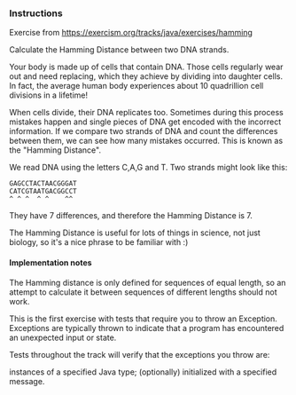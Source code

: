 
### Instructions
Exercise from https://exercism.org/tracks/java/exercises/hamming

Calculate the Hamming Distance between two DNA strands.

Your body is made up of cells that contain DNA. Those cells regularly wear out and need replacing, 
which they achieve by dividing into daughter cells.
In fact, the average human body experiences about 10 quadrillion cell divisions in a lifetime!

When cells divide, their DNA replicates too. 
Sometimes during this process mistakes happen and single pieces of DNA get encoded with the incorrect information. 
If we compare two strands of DNA and count the differences between them, we can see how many mistakes occurred. 
This is known as the "Hamming Distance".

We read DNA using the letters C,A,G and T. Two strands might look like this:

```
GAGCCTACTAACGGGAT
CATCGTAATGACGGCCT
^ ^ ^  ^ ^    ^^
```

They have 7 differences, and therefore the Hamming Distance is 7.

The Hamming Distance is useful for lots of things in science, not just biology,
so it's a nice phrase to be familiar with :)

#### Implementation notes

The Hamming distance is only defined for sequences of equal length, 
so an attempt to calculate it between sequences of different lengths should not work.

This is the first exercise with tests that require you to throw an Exception.
Exceptions are typically thrown to indicate that a program has encountered an unexpected input or state.

Tests throughout the track will verify that the exceptions you throw are:

instances of a specified Java type;
(optionally) initialized with a specified message.